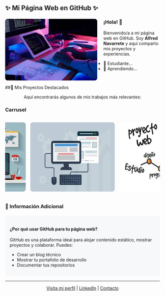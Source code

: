 ## ✨ Mi Página Web en GitHub ✨


<div>
  <img src="images.jpeg" width="300" align="left" style="margin-right: 20px; border-radius: 8px;"/>
  <div>
    <h3>¡Hola! 👋</h3>
    <p>Bienvenido/a a mi página web en GitHub. Soy <strong>Alfred Navarrete</strong> y aquí comparto mis proyectos y experiencias.</p>
    <ul>
      <li>🔧 Estudiante...</li>
      <li>🌱 Aprendiendo...</li>
    </ul>
  </div>
  <div style="clear: both;"></div>
</div>


##🚀 Mis Proyectos Destacados
<p align="center">Aquí encontrarás algunos de mis trabajos más relevantes:</p>


### Carrusel
<div style="display: flex; overflow-x: auto; gap: 15px; padding: 15px 0; justify-content: center;">
  <img src="descargar.jpeg" width="400" style="border-radius: 8px;"/>
  <img src="descargar (1).jpeg" width="400" style="border-radius: 8px;"/>
  <img src="images (1).jpeg" width="400" style="border-radius: 8px;"/>
</div>


### 📌 Información Adicional
<div style="background-color: #f6f8fa; padding: 15px; border-radius: 8px; margin-top: 20px;">
  <h4>¿Por qué usar GitHub para tu página web?</h4>
  <p>GitHub es una plataforma ideal para alojar contenido estático, mostrar proyectos y colaborar. Puedes:</p>
  <ul>
    <li>Crear un blog técnico</li>
    <li>Mostrar tu portafolio de desarrollo</li>
    <li>Documentar tus repositorios</li>
  </ul>
</div>

---

<p align="center">
  <a href="https://github.com/tu-usuario">Visita mi perfil</a> | 
  <a href="https://linkedin.com/in/tu-perfil">LinkedIn</a> | 
  <a href="mailto:tu@email.com">Contacto</a>
</p>
